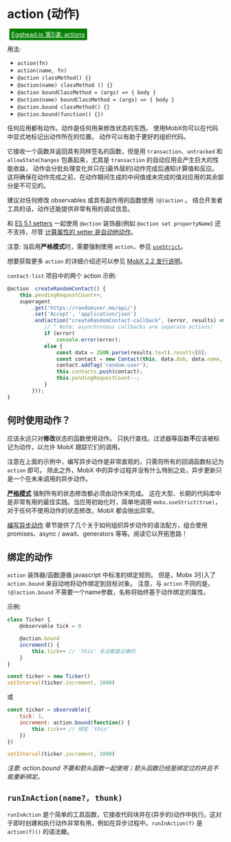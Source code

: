 # action (动作)

<a style="color: white; background:green;padding:5px;margin:5px;border-radius:2px" href="https://egghead.io/lessons/react-use-mobx-actions-to-change-and-guard-state">Egghead.io 第5课: actions</a>

用法:
* `action(fn)`
* `action(name, fn)`
* `@action classMethod() {}`
* `@action(name) classMethod () {}`
* `@action boundClassMethod = (args) => { body }`
* `@action(name) boundClassMethod = (args) => { body }`
* `@action.bound classMethod() {}`
* `@action.bound(function() {})`

任何应用都有动作。动作是任何用来修改状态的东西。
使用MobX你可以在代码中显式地标记出动作所在的位置。
动作可以有助于更好的组织代码。

它接收一个函数并返回具有同样签名的函数，但是用 `transaction`、`untracked` 和 `allowStateChanges` 包裹起来，尤其是 `transaction` 的自动应用会产生巨大的性能收益，
动作会分批处理变化并只在(最外层的)动作完成后通知计算值和反应。
这将确保在动作完成之前，在动作期间生成的中间值或未完成的值对应用的其余部分是不可见的。

建议对任何修改 observables 或具有副作用的函数使用 `(@)action` 。
结合开发者工具的话，动作还能提供非常有用的调试信息。

和 [ES 5.1 setters](http://www.ecma-international.org/ecma-262/5.1/#sec-11.1.5) 一起使用 `@action` 装饰器(例如 `@action set propertyName`) 还不支持，尽管 [计算属性的 setter 是自动地动作](https://github.com/mobxjs/mobx/blob/gh-pages/docs/refguide/computed-decorator.md#setters-for-computed-values)。

注意: 当启用**严格模式**时，需要强制使用 `action`，参见 [`useStrict`](https://github.com/mobxjs/mobx/blob/gh-pages/docs/refguide/api.md#usestrict)。

想要获取更多 `action` 的详细介绍还可以参见 [MobX 2.2 发行说明](https://medium.com/p/45cdc73c7c8d/)。

`contact-list` 项目中的两个 action 示例:

```javascript
@action  createRandomContact() {
    this.pendingRequestCount++;
    superagent
        .get('https://randomuser.me/api/')
        .set('Accept', 'application/json')
        .end(action("createRandomContact-callback", (error, results) => {
            // ^ Note: asynchronous callbacks are separate actions!
            if (error)
                console.error(error);
            else {
                const data = JSON.parse(results.text).results[0];
                const contact = new Contact(this, data.dob, data.name, data.login.username, data.picture)
                contact.addTag('random-user');
                this.contacts.push(contact);
                this.pendingRequestCount--;
            }
        }));
}
```

## 何时使用动作？

应该永远只对**修改**状态的函数使用动作。
只执行查找，过滤器等函数**不**应该被标记为动作，以允许 MobX 跟踪它们的调用。

注意在上面的示例中，编写异步动作是非常直观的，只需将所有的回调函数标记为 `action` 即可。
除此之外，MobX 中的异步过程并没有什么特别之处，异步更新只是一个在未来调用的异步动作。

[**严格模式**](https://github.com/mobxjs/mobx/blob/gh-pages/docs/refguide/api.md#usestrict) 强制所有的状态修改都必须由动作来完成。
这在大型、长期的代码库中是非常有用的最佳实践。当应用初始化时，简单地调用 `mobx.useStrict(true)`，对于任何不使用动作的状态修改，MobX 都会抛出异常。

[编写异步动作](https://mobx.js.org/best/actions.html) 章节提供了几个关于如何组织异步动作的语法配方，组合使用 promises、async / await、generators 等等。阅读它以开拓思路！

## 绑定的动作

`action` 装饰器/函数遵循 javascript 中标准的绑定规则。
但是，Mobx 3引入了 `action.bound` 来自动地将动作绑定到目标对象。
注意，与 `action` 不同的是，`(@)action.bound` 不需要一个name参数，名称将始终基于动作绑定的属性。

示例:

```javascript
class Ticker {
	@observable tick = 0

	@action.bound
	increment() {
		this.tick++ // 'this' 永远都是正确的
	}
}

const ticker = new Ticker()
setInterval(ticker.increment, 1000)
```

或

```javascript
const ticker = observable({
	tick: 1,
	increment: action.bound(function() {
		this.tick++ // 绑定 'this'
	})
})

setInterval(ticker.increment, 1000)
```

_注意: *action.bound* 不要和箭头函数一起使用；箭头函数已经是绑定过的并且不能重新绑定。_

## `runInAction(name?, thunk)`

`runInAction` 是个简单的工具函数，它接收代码块并在(异步的)动作中执行。这对于即时创建和执行动作非常有用，例如在异步过程中。`runInAction(f)` 是 `action(f)()` 的语法糖。
